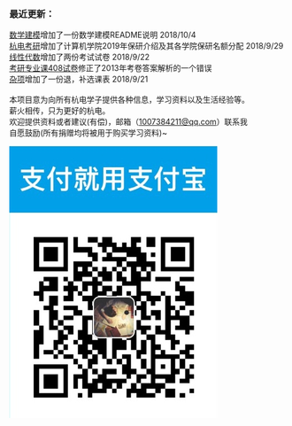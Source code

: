 ### 最近更新：</br>
[数学建模](https://github.com/FengGuanxi/HDU-Experience/tree/master/%E5%AD%A6%E4%B9%A0/%E6%95%B0%E5%AD%A6%E5%BB%BA%E6%A8%A1)增加了一份数学建模README说明 2018/10/4</br>
[杭电考研](https://github.com/FengGuanxi/HDU-Experience/tree/master/%E5%AD%A6%E4%B9%A0/%E8%80%83%E7%A0%94/%E6%9D%AD%E5%B7%9E%E7%94%B5%E5%AD%90%E7%A7%91%E6%8A%80%E5%A4%A7%E5%AD%A6)增加了计算机学院2019年保研介绍及其各学院保研名额分配 2018/9/29</br>
[线性代数](https://github.com/FengGuanxi/HDU-Experience/upload/master/%E5%AD%A6%E4%B9%A0/%E7%BA%BF%E6%80%A7%E4%BB%A3%E6%95%B0)增加了两份考试试卷 2018/9/22</br>
[考研专业课408试卷](https://github.com/FengGuanxi/HDU-Experience/tree/master/%E5%AD%A6%E4%B9%A0/%E8%80%83%E7%A0%94/%E8%80%83%E7%A0%94408/408%E5%8E%86%E5%B9%B4%E8%80%83%E7%A0%94%E7%9C%9F%E9%A2%98%EF%BC%88%E9%99%84%E7%AD%94%E6%A1%88%EF%BC%89)修正了2013年考卷答案解析的一个错误</br>
[杂项](https://github.com/FengGuanxi/HDU-Experience/tree/master/%E6%9D%82%E9%A1%B9)增加了一份退，补选课表  2018/9/21</br> 
</br>
本项目意为向所有杭电学子提供各种信息，学习资料以及生活经验等。</br>
薪火相传，只为更好的杭电。</br>
欢迎提供资料或者建议(有偿)，邮箱（1007384211@qq.com）联系我</br>
自愿鼓励(所有捐赠均将被用于购买学习资料)~

![支付宝](https://raw.githubusercontent.com/FengGuanxi/GitHub-/master/%E6%94%AF%E4%BB%98%E5%AE%9D.jpg)


